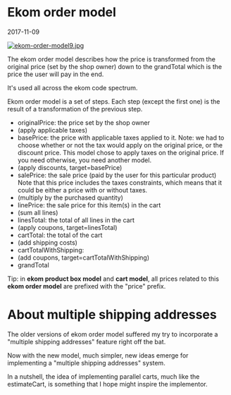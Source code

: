 Ekom order model
=====================
2017-11-09

[![ekom-order-model9.jpg](https://s19.postimg.org/nl78z1xqb/ekom-order-model9.jpg)](https://postimg.org/image/swm5jrjsv/)



The ekom order model describes how the price is transformed from the original price (set by the shop owner)
down to the grandTotal which is the price the user will pay in the end.

It's used all across the ekom code spectrum.


Ekom order model is a set of steps.
Each step (except the first one) is the result of a transformation of the previous step.


- originalPrice: the price set by the shop owner
- (apply applicable taxes)
- basePrice: the price with applicable taxes applied to it.
            Note: we had to choose whether or not the tax would apply on the original price,
            or the discount price.
            This model chose to apply taxes on the original price.
            If you need otherwise, you need another model.
- (apply discounts, target=basePrice)            
- salePrice: the sale price (paid by the user for this particular product)
                Note that this price includes the taxes constraints,
                which means that it could be either a price with or without taxes.            
- (multiply by the purchased quantity)
- linePrice: the sale price for this item(s) in the cart        
- (sum all lines)            
- linesTotal: the total of all lines in the cart        
- (apply coupons, target=linesTotal)        
- cartTotal: the total of the cart        
- (add shipping costs)        
- cartTotalWithShipping:         
- (add coupons, target=cartTotalWithShipping)        
- grandTotal
            


Tip: in **ekom product box model** and **cart model**, all prices related to this **ekom order model** are prefixed with
the "price" prefix.





About multiple shipping addresses
====================================

The older versions of ekom order model suffered my try to incorporate a "multiple shipping addresses"
feature right off the bat.

Now with the new model, much simpler, new ideas emerge for implementing a "multiple shipping addresses" system.

In a nutshell, the idea of implementing parallel carts, much like the estimateCart, is something 
that I hope might inspire the implementor.

